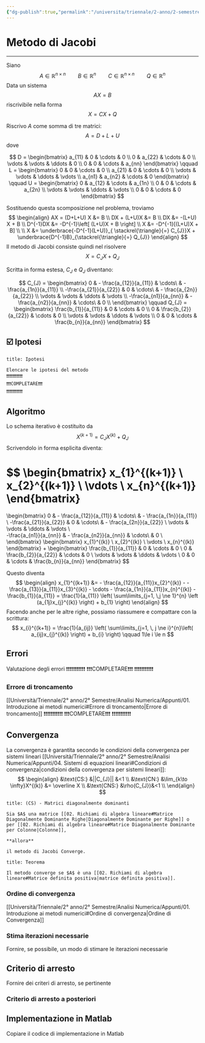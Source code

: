 ```yaml
---
{"dg-publish":true,"permalink":"/universita/triennale/2-anno/2-semestre/analisi-numerica/appunti/04-1-metodo-di-jacobi/"}
---
```



# Metodo di Jacobi
___

Siano
$$
A \in \mathbb{R}^{n \times n} \qquad B \in \mathbb{R}^{n} \qquad C \in \mathbb{R}^{n \times n} \qquad Q \in \mathbb{R}^{n}
$$
Data un sistema
$$
AX = B
$$
riscrivibile nella forma 
$$
X = CX + Q
$$

Riscrivo $A$ come somma di tre matrici:
$$
A = D + L + U
$$
dove

$$
D =
\begin{bmatrix}
a_{11}  & 0 & \cdots  & 0 \\ 
0 & a_{22} & \cdots & 0 \\ 
\vdots & \vdots  & \ddots & 0 \\ 
0 & 0 & \cdots & a_{nn}
\end{bmatrix}
\qquad
L =
\begin{bmatrix}
0  & 0 & \cdots  & 0 \\ 
a_{21} & 0 & \cdots & 0 \\ 
\vdots & \vdots  & \ddots & \vdots \\ 
a_{n1} & a_{n2} & \cdots & 0
\end{bmatrix}
\qquad
U = 
\begin{bmatrix}
0 & a_{12} & \cdots  & a_{1n} \\ 
0 & 0 & \cdots & a_{2n} \\ 
\vdots & \vdots  & \ddots & \vdots \\ 
0 & 0 & \cdots & 0
\end{bmatrix}
$$

Sostituendo questa scomposizione nel problema, troviamo
$$
\begin{align}
AX = (D+L+U) X &= B \\
DX + (L+U)X &= B \\
DX &= -(L+U) X + B \\
D^{-1}DX &= -D^{-1}\left[ (L+U)X + B \right] \\
X &= -D^{-1}[(L+U)X + B] \\ \\
X &= \underbrace{-D^{-1}(L+U)}_{ \stackrel{\triangle}{=} C_{J}}X + \underbrace{D^{-1}B}_{\stackrel{\triangle}{=} Q_{J}}
\end{align}
$$
Il metodo di Jacobi consiste quindi nel risolvere
$$
X = C_{J}X + Q_{J}
$$

Scritta in forma estesa, $C_{J}$ e $Q_{J}$ diventano:

$$
C_{J} = 
\begin{bmatrix}
0 & - \frac{a_{12}}{a_{11}} & \cdots\  & - \frac{a_{1n}}{a_{11}} \\ 
-\frac{a_{21}}{a_{22}} & 0 & \cdots\  & - \frac{a_{2n}}{a_{22}}
\\ \vdots  & \vdots & \ddots & \vdots \\   
-\frac{a_{n1}}{a_{nn}} & - \frac{a_{n2}}{a_{nn}} & \cdots\  & 0 \\ 
\end{bmatrix}
\qquad
Q_{J} = 
\begin{bmatrix}
\frac{b_{1}}{a_{11}} & 0 & \cdots &  0 \\ 
0 & \frac{b_{2}}{a_{22}} & \cdots & 0 \\ 
\vdots & \vdots & \ddots & \vdots \\ 
0 & 0 & \cdots & \frac{b_{n}}{a_{nn}}
\end{bmatrix}
$$



## ☑️ Ipotesi

```ad-tip
title: Ipotesi

Elencare le ipotesi del metodo
❗❗❗❗❗❗❗❗❗❗❗
❗❗❗COMPLETARE❗❗❗
❗❗❗❗❗❗❗❗❗❗❗
```

## Algoritmo
Lo schema iterativo è costituito da
$$
X^{(k+1)} = C_{J}X^{(k)} + Q_{J}
$$
Scrivendolo in forma esplicita diventa:

$$
\begin{bmatrix}
x_{1}^{(k+1)} \\ x_{2}^{(k+1)} \\ \vdots \\ x_{n}^{(k+1)}
\end{bmatrix}
=
\begin{bmatrix}
0 & - \frac{a_{12}}{a_{11}} & \cdots\  & - \frac{a_{1n}}{a_{11}} \\ 
-\frac{a_{21}}{a_{22}} & 0 & \cdots\  & - \frac{a_{2n}}{a_{22}}
\\ \vdots  & \vdots & \ddots & \vdots \\   
-\frac{a_{n1}}{a_{nn}} & - \frac{a_{n2}}{a_{nn}} & \cdots\  & 0 \\ 
\end{bmatrix}
\begin{bmatrix}
x_{1}^{(k)} \\ x_{2}^{(k)} \\ \vdots \\ x_{n}^{(k)}
\end{bmatrix}
+
\begin{bmatrix}
\frac{b_{1}}{a_{11}} & 0 & \cdots &  0 \\ 
0 & \frac{b_{2}}{a_{22}} & \cdots & 0 \\ 
\vdots & \vdots & \ddots & \vdots \\ 
0 & 0 & \cdots & \frac{b_{n}}{a_{nn}}
\end{bmatrix}
$$

Questo diventa
$$
\begin{align}
x_{1}^{(k+1)} &= - \frac{a_{12}}{a_{11}}x_{2}^{(k)} - - \frac{a_{13}}{a_{11}}x_{3}^{(k)} - \cdots - \frac{a_{1n}}{a_{11}}x_{n}^{(k)} - \frac{b_{1}}{a_{11}} = \frac{1}{a_{11}} \left( \sum\limits_{j=1, \,j \ne 1}^{n} \left (a_{1j}x_{j}^{(k)} \right) + b_{1} \right)
\end{align}
$$
Facendo anche per le altre righe, possiamo riassumere e compattare con la scrittura:
$$
x_{i}^{(k+1)} = \frac{1}{a_{ij}} \left( \sum\limits_{j=1, \, j \ne i}^{n}\left( a_{ij}x_{j}^{(k)} \right) + b_{i} \right) \qquad 1\le i \le n
$$


## Errori
Valutazione degli errori
❗❗❗❗❗❗❗❗❗❗❗
❗❗❗COMPLETARE❗❗❗
❗❗❗❗❗❗❗❗❗❗❗
### Errore di troncamento
[[Università/Triennale/2° anno/2° Semestre/Analisi Numerica/Appunti/01. Introduzione ai metodi numerici#Errore di troncamento\|Errore di troncamento]]
❗❗❗❗❗❗❗❗❗❗❗
❗❗❗COMPLETARE❗❗❗
❗❗❗❗❗❗❗❗❗❗❗
## Convergenza
La convergenza è garantita secondo le condizioni della convergenza per sistemi lineari [[Università/Triennale/2° anno/2° Semestre/Analisi Numerica/Appunti/04. Sistemi di equazioni lineari#Condizioni di convergenza\|condizioni della convergenza per sistemi lineari]]:
$$
\begin{align}
&\text{CS:}  &||C_{J}|| &<1 \\
&\text{CN:} &\lim_{k\to \infty}X^{(k)} &= \overline X \\
&\text{CNS:}  &\rho(C_{J})&<1 \\
\end{align}
$$

```ad-Teo
title: (CS) - Matrici diagonalmente dominanti

Sia $A$ una matrice [[02. Richiami di algebra lineare#Matrice Diagonalmente Dominante Righe|Diagonalmente Dominante per Righe]] o per [[02. Richiami di algebra lineare#Matrice Diagonalmente Dominante per Colonne|Colonne]], 

**allora**

il metodo di Jacobi Converge.

```

```ad-Teo
title: Teorema

Il metodo converge se $A$ è una [[02. Richiami di algebra lineare#Matrice definita positiva|matrice definita positiva]].

```


### Ordine di convergenza
[[Università/Triennale/2° anno/2° Semestre/Analisi Numerica/Appunti/01. Introduzione ai metodi numerici#Ordine di convergenza\|Ordine di Convergenza]]


### Stima iterazioni necessarie
Fornire, se possibile, un modo di stimare le iterazioni necessarie


## Criterio di arresto
Fornire dei criteri di arresto, se pertinente
### Criterio di arresto a posteriori

## Implementazione in Matlab
Copiare il codice di implementazione in Matlab


